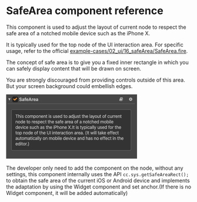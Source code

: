 # SafeArea component reference

This component is used to adjust the layout of current node to respect the safe area of a notched mobile device such as the iPhone X.

It is typically used for the top node of the UI interaction area. For specific usage, refer to the official [example-cases/02_ui/16_safeArea/SafeArea.fire](https://github.com/cocos-creator/example-cases/tree/master/assets/cases/02_ui/16_safeArea).

The concept of safe area is to give you a fixed inner rectangle in which you can safely display content that will be drawn on screen.

You are strongly discouraged from providing controls outside of this area. But your screen background could embellish edges.

![Renderings](./safearea/renderings.png)

The developer only need to add the component on the node, without any settings, this component internally uses the API `cc.sys.getSafeAreaRect();` to obtain the safe area of the current iOS or Android device and implements the adaptation by using the Widget component and set anchor.(If there is no Widget component, it will be added automatically)
